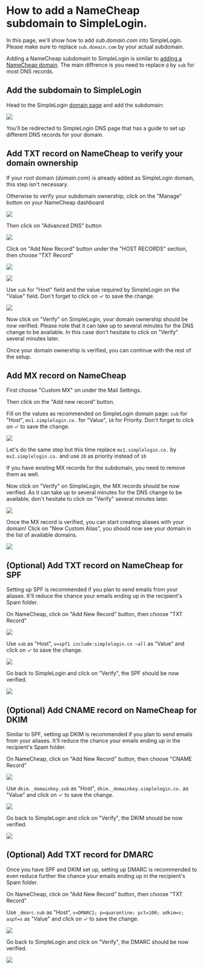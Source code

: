 # How to add a NameCheap subdomain to SimpleLogin. 

In this page, we'll show how to add *sub.domain.com* into SimpleLogin. Please make sure to replace `sub.domain.com` by your actual subdomain.

Adding a NameCheap subdomain to SimpleLogin is similar to [adding a NameCheap domain](namecheap.md). The main diffrence is you need to replace `@` by `sub` for most DNS records.


## Add the subdomain to SimpleLogin 

Head to the SimpleLogin [domain page](https://app.simplelogin.io/dashboard/custom_domain) and add the subdomain:

![](../../new-domain.png)

You'll be redirected to SimpleLogin DNS page that has a guide to set up different DNS records for your domain.

## Add TXT record on NameCheap to verify your domain ownership

If your *root* domain (*domain.com*) is already added as SimpleLogin domain, this step isn't necessary.

Otherwise to verify your subdomain ownership, click on the "Manage" button on your NameCheap dashboard

![](./manage-button.png)

Then click on "Advanced DNS" button

![](./manage-advanced-dns.png)

Click on "Add New Record" button under the "HOST RECORDS" section, then choose "TXT Record"

![](./add-new-record.png)

![](./txt-record.png)

Use `sub` for "Host" field and the value required by SimpleLogin on the "Value" field. Don't forget to click on ✓ to save the change.

![](./subdomain-ownership.png)

Now click on "Verify" on SimpleLogin, your domain ownership should be now verified. Please note that it can take up to several minutes for the DNS change to be available. In this case don't hesitate to click on "Verify" several minutes later.

Once your domain ownership is verified, you can continue with the rest of the setup.

## Add MX record on NameCheap

First choose "Custom MX" on under the Mail Settings.

Then click on the "Add new record" button.

Fill on the values as recommended on SimpleLogin domain page: `sub` for "Host", `mx1.simplelogin.co.` for "Value", `10` for Priority. Don't forget to click on ✓ to save the change.

![](./mx-subdomain.png)

Let's do the same step but this time replace `mx1.simplelogin.co.` by `mx2.simplelogin.co.` and use `20` as priority instead of `10`

If you have existing MX records for the subdomain, you need to remove them as well.

Now click on "Verify" on SimpleLogin, the MX records should be now verified. As it can take up to several minutes for the DNS change to be available, don't hesitate to click on "Verify" several minutes later.

![](../domain-verified.png)

Once the MX record is verified, you can start creating aliases with your domain! Click on "New Custom Alias", you should now see your domain in the list of available domains.

![](../domain-added.png)


## (Optional) Add TXT record on NameCheap for SPF

Setting up SPF is recommended if you plan to send emails from your aliases. It'll reduce the chance your emails ending up in the recipient's Spam folder.

On NameCheap, click on "Add New Record" button, then choose "TXT Record"

![](./add-spf.png)

Use `sub` as "Host", `v=spf1 include:simplelogin.co ~all` as "Value" and click on ✓ to save the change.

![](./subdomain-spf.png)


Go back to SimpleLogin and click on "Verify", the SPF should be now verified.

![](../spf-verified.png)


## (Optional) Add CNAME record on NameCheap for DKIM

Similar to SPF, setting up DKIM is recommended if you plan to send emails from your aliases. It'll reduce the chance your emails ending up in the recipient's Spam folder.

On NameCheap, click on "Add New Record" button, then choose "CNAME Record"

![](./add-cname.png)

Use `dkim._domainkey.sub` as "Host", `dkim._domainkey.simplelogin.co.` as "Value" and click on ✓ to save the change.

![](./subdomain-dkim.png)

Go back to SimpleLogin and click on "Verify", the DKIM should be now verified.

![](../dkim-verified.png)

## (Optional) Add TXT record for DMARC

Once you have SPF and DKIM set up, setting up DMARC is recommended to even reduce further the chance your emails ending up in the recipient's Spam folder.

On NameCheap, click on "Add New Record" button, then choose "TXT Record"

Use `_dmarc.sub` as "Host", `v=DMARC1; p=quarantine; pct=100; adkim=s; aspf=s` as "Value" and click on ✓ to save the change.

![](./subdomain-dmarc.png)

Go back to SimpleLogin and click on "Verify", the DMARC should be now verified.

![](../dmarc-verified.png)